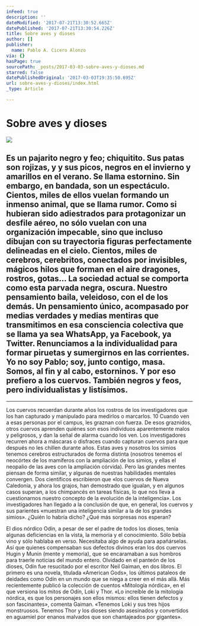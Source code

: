 ```yaml
---
inFeed: true
description: ''
dateModified: '2017-07-21T13:30:52.665Z'
datePublished: '2017-07-21T13:30:54.226Z'
title: Sobre aves y dioses
author: []
publisher:
  name: Pablo A. Cicero Alonzo
via: {}
hasPage: true
sourcePath: _posts/2017-03-03-sobre-aves-y-dioses.md
starred: false
datePublishedOriginal: '2017-03-03T19:35:50.695Z'
url: sobre-aves-y-dioses/index.html
_type: Article

---
```

# Sobre aves y dioses
![](https://the-grid-user-content.s3-us-west-2.amazonaws.com/8adb44fb-5093-43bc-ab68-83c1676f8e27.jpg)

## Es un pajarito negro y feo; chiquitito. Sus patas son rojizas, y y sus picos, negros en el invierno y amarillos en el verano. Se llama estornino. Sin embargo, en bandada, son un espectáculo. Cientos, miles de ellos vuelan formando un inmenso animal, que se llama rumor. Como si hubieran sido adiestrados para protagonizar un desfile aéreo, no sólo vuelan con una organización impecable, sino que incluso dibujan con su trayectoria figuras perfectamente delineadas en el cielo. Cientos, miles de cerebros, cerebritos, conectados por invisibles, mágicos hilos que forman en el aire dragones, rostros, gotas... La sociedad actual se comporta como esta parvada negra, oscura. Nuestro pensamiento baila, veleidoso, con el de los demás. Un pensamiento único, acompasado por medias verdades y medias mentiras que transmitimos en esa consciencia colectiva que se llama ya sea WhatsApp, ya Facebook, ya Twitter. Renunciamos a la individualidad para formar piruetas y sumergirnos en las corrientes. Yo no soy Pablo; soy, junto contigo, masa. Somos, al fin y al cabo, estorninos. Y por eso prefiero a los cuervos. También negros y feos, pero individualistas y listísimos. 

---

Los cuervos recuerdan durante años los rostros de los investigadores que los han capturado y manipulado para medirlos o marcarlos. 10 Cuando ven a esas personas por el campus, les graznan con fuerza. De esos graznidos, otros cuervos aprenden quiénes son esos individuos aparentemente malos y peligrosos, y dan la señal de alarma cuando los ven. Los investigadores recurren ahora a máscaras o disfraces cuando capturan cuervos para que después no les chillen durante años. Estas aves y nosotros los simios tenemos cerebros estructurados de forma distinta (nosotros tenemos el neocórtex de los mamíferos con la ampliación de los simios, y ellas el neopalio de las aves con la ampliación córvida). Pero las grandes mentes piensan de forma similar, y algunas de nuestras habilidades mentales convergen. Dos científicos escribieron que «los cuervos de Nueva Caledonia, y ahora los grajos, han demostrado que igualan, y en algunos casos superan, a los chimpancés en tareas físicas, lo que nos lleva a cuestionarnos nuestro concepto de la evolución de la inteligencia». Los investigadores han llegado a la conclusión de que, en general, los cuervos y sus parientes «muestran una inteligencia similar a la de los grandes simios». ¿Quién lo habría dicho? ¿Qué más sorpresas nos esperan?

El dios nórdico Odín, a pesar de ser el padre de todos los dioses, tenía algunas deficiencias en la vista, la memoria y el conocimiento. Sólo bebía vino y sólo hablaba en verso. Necesitaba algo de ayuda para apañárselas. Así que quienes compensaban sus defectos divinos eran los dos cuervos Hugin y Munin (mente y memoria), que se encaramaban a sus hombros para traerle noticias del mundo entero. Olvidado en el panteón de los dioses, Odín fue resucitado por el escritor Neil Gaiman, en dos libros. El primero es una novela, titulada «American Gods», los últimos pataleos de deidades como Odín en un mundo que se niega a creer en el más allá. Más recientemente publicó la colección de cuentos «Mitología nórdica», en el que versiona los mitos de Odín, Loki y Thor. «Lo increíble de la mitología nórdica, es que los personajes son ellos mismos: ellos tienen defectos y son fascinantes», comenta Gaiman. «Tenemos Loki y sus tres hijos monstruosos. Tenemos Thor y los dioses siendo asesinados y convertidos en aguamiel por enanos malvados que son chantajeados por gigantes».